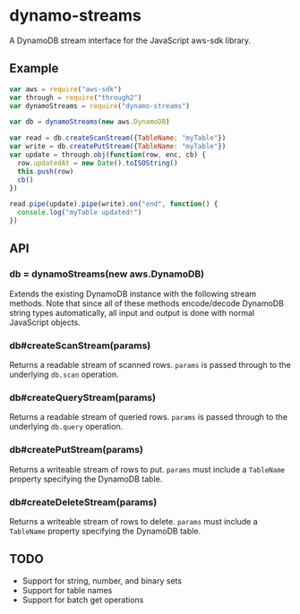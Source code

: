 dynamo-streams
==============

A DynamoDB stream interface for the JavaScript aws-sdk library.

Example
-------

```javascript
var aws = require("aws-sdk")
var through = require("through2")
var dynamoStreams = require("dynamo-streams")

var db = dynamoStreams(new aws.DynamoDB)

var read = db.createScanStream({TableName: "myTable"})
var write = db.createPutStream({TableName: "myTable"})
var update = through.obj(function(row, enc, cb) {
  row.updatedAt = new Date().toISOString()
  this.push(row)
  cb()
})

read.pipe(update).pipe(write).on("end", function() {
  console.log("myTable updated!")
})
```

API
---

### db = dynamoStreams(new aws.DynamoDB)

Extends the existing DynamoDB instance with the following stream methods. Note that since all of these methods encode/decode DynamoDB string types automatically, all input and output is done with normal JavaScript objects.

### db#createScanStream(params)

Returns a readable stream of scanned rows. `params` is passed through to the underlying `db.scan` operation.

### db#createQueryStream(params)

Returns a readable stream of queried rows. `params` is passed through to the underlying `db.query` operation.

### db#createPutStream(params)

Returns a writeable stream of rows to put. `params` must include a `TableName` property specifying the DynamoDB table.

### db#createDeleteStream(params)

Returns a writeable stream of rows to delete. `params` must include a `TableName` property specifying the DynamoDB table.

TODO
----

- Support for string, number, and binary sets
- Support for table names
- Support for batch get operations

